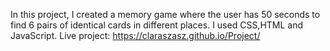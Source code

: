 In this project, I created a memory game where the user has 50 seconds to find 6 pairs of identical cards in different places. I used CSS,HTML and JavaScript.
Live project: https://claraszasz.github.io/Project/

